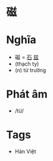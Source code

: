 # 磁

# Nghĩa
* 磁 = [石](石.md) [兹](兹.md)
* (thạch ty)
* (n) từ trường

# Phát âm
* /từ/

# Tags
* Hán Việt

<script>window.HANZI_FIELD='磁';</script>
